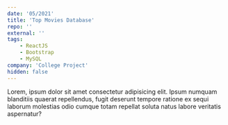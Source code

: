 ```yaml
---
date: '05/2021'
title: 'Top Movies Database'
repo: ''
external: ''
tags:
    - ReactJS
    - Bootstrap
    - MySQL
company: 'College Project'
hidden: false
---
```


Lorem, ipsum dolor sit amet consectetur adipisicing elit. Ipsum numquam blanditiis quaerat repellendus, fugit deserunt tempore ratione ex sequi laborum molestias odio cumque totam repellat soluta natus labore veritatis aspernatur?
